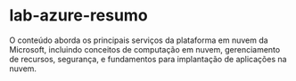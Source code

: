 # lab-azure-resumo
O conteúdo aborda os principais serviços da plataforma em nuvem da Microsoft, incluindo conceitos de computação em nuvem, gerenciamento de recursos, segurança, e fundamentos para implantação de aplicações na nuvem.
